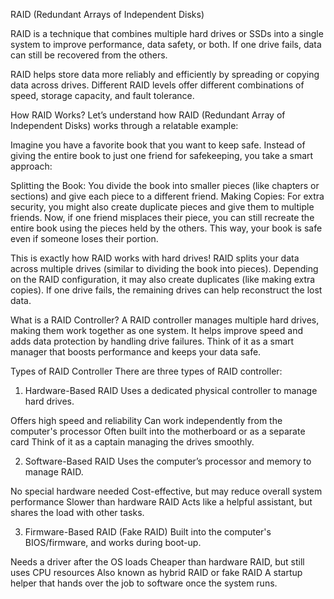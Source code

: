 RAID (Redundant Arrays of Independent Disks)

RAID is a technique that combines multiple hard drives or SSDs into a single system to improve performance, data safety, or both. If one drive fails, data can still be recovered from the others.

RAID helps store data more reliably and efficiently by spreading or copying data across drives. Different RAID levels offer different combinations of speed, storage capacity, and fault tolerance.

How RAID Works?
Let’s understand how RAID (Redundant Array of Independent Disks) works through a relatable example:

Imagine you have a favorite book that you want to keep safe. Instead of giving the entire book to just one friend for safekeeping, you take a smart approach:

Splitting the Book: You divide the book into smaller pieces (like chapters or sections) and give each piece to a different friend.
Making Copies: For extra security, you might also create duplicate pieces and give them to multiple friends.
Now, if one friend misplaces their piece, you can still recreate the entire book using the pieces held by the others. This way, your book is safe even if someone loses their portion.

This is exactly how RAID works with hard drives! RAID splits your data across multiple drives (similar to dividing the book into pieces). Depending on the RAID configuration, it may also create duplicates (like making extra copies). If one drive fails, the remaining drives can help reconstruct the lost data.

What is a RAID Controller?
A RAID controller manages multiple hard drives, making them work together as one system. It helps improve speed and adds data protection by handling drive failures. Think of it as a smart manager that boosts performance and keeps your data safe.

Types of RAID Controller
There are three types of RAID controller:

1. Hardware-Based RAID
Uses a dedicated physical controller to manage hard drives.

Offers high speed and reliability
Can work independently from the computer's processor
Often built into the motherboard or as a separate card
Think of it as a captain managing the drives smoothly.

2. Software-Based RAID
Uses the computer’s processor and memory to manage RAID.

No special hardware needed
Cost-effective, but may reduce overall system performance
Slower than hardware RAID
Acts like a helpful assistant, but shares the load with other tasks.

3. Firmware-Based RAID (Fake RAID)
Built into the computer's BIOS/firmware, and works during boot-up.

Needs a driver after the OS loads
Cheaper than hardware RAID, but still uses CPU resources
Also known as hybrid RAID or fake RAID
A startup helper that hands over the job to software once the system runs.
